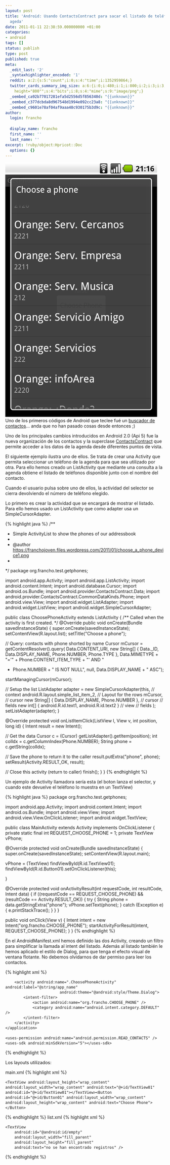 ```yaml
---
layout: post
title: 'Android: Usando ContactsContract para sacar el listado de teléfonos de la
  ageda'
date: 2011-01-11 22:38:59.000000000 +01:00
categories:
- android
tags: []
status: publish
type: post
published: true
meta:
  _edit_last: '2'
  _syntaxhighlighter_encoded: '1'
  reddit: a:2:{s:5:"count";i:0;s:4:"time";i:1352959864;}
  twitter_cards_summary_img_size: a:6:{i:0;i:480;i:1;i:800;i:2;i:3;i:3;s:24:"width="480"
    height="800"";s:4:"bits";i:8;s:4:"mime";s:9:"image/png";}
  _oembed_ca92b77017281efa5d2556d5f856340d: "{{unknown}}"
  _oembed_c377dcbda8d967548d1994e092cc23a8: "{{unknown}}"
  _oembed_c9601e78af04af9aaa48c930175b3d9c: "{{unknown}}"
author:
  login: francho

  display_name: francho
  first_name: ''
  last_name: ''
excerpt: !ruby/object:Hpricot::Doc
  options: {}
---
```

![choose_a_phone_device](/assets/choose_a_phone_device1.png)Uno de los primeros códigos de Android que teclee fué un [buscador de contactos](/2009/06/18/android-buscando-contactos-por-de-telefono/)... anda que no han pasado cosas desde entonces ;)

Uno de los principales cambios introducidos en Android 2.0 (Api 5) fue la nueva organización de los contactos y la superclase [ContactsContract](http://developer.android.com/reference/android/provider/ContactsContract.html) que permite acceder a los datos de la agenda desde diferentes puntos de vista.

El siguiente ejemplo ilustra uno de ellos. Se trata de crear una Activity que permita seleccionar un teléfono de la agenda para que sea utilizado por otra. Para ello hemos creado un ListActivity que mediante una consulta a la agenda obtiene el listado de teléfonos disponible junto con el nombre del contacto.

Cuando el usuario pulsa sobre uno de ellos, la actividad del selector se cierra devolviendo el número de teléfono elegido.

Lo primero es crear la actividad que se encargará de mostrar el listado. Para ello hemos usado un ListActivity que como adapter usa un SimpleCursorAdapter.

{% highlight java %}
/**
* Simple ActivityList to show the phones of our addressbook
*
* @author https://franchojoven.files.wordpress.com/2011/01/choose_a_phone_device1.png
*
*/
package org.francho.test.getphones;

import android.app.Activity;
import android.app.ListActivity;
import android.content.Intent;
import android.database.Cursor;
import android.os.Bundle;
import android.provider.ContactsContract.Data;
import android.provider.ContactsContract.CommonDataKinds.Phone;
import android.view.View;
import android.widget.ListAdapter;
import android.widget.ListView;
import android.widget.SimpleCursorAdapter;

public class ChoosePhoneActivity extends ListActivity {
/** Called when the activity is first created. */
@Override
public void onCreate(Bundle savedInstanceState) {
super.onCreate(savedInstanceState);
setContentView(R.layout.list);
setTitle("Choose a phone");

// Query: contacts with phone shorted by name
Cursor mCursor = getContentResolver().query(
Data.CONTENT_URI,
new String[] { Data._ID, Data.DISPLAY_NAME, Phone.NUMBER,
Phone.TYPE },
Data.MIMETYPE + "='" + Phone.CONTENT_ITEM_TYPE + "' AND "
+ Phone.NUMBER + " IS NOT NULL", null,
Data.DISPLAY_NAME + " ASC");

startManagingCursor(mCursor);

// Setup the list
ListAdapter adapter = new SimpleCursorAdapter(this, // context
android.R.layout.simple_list_item_2, // Layout for the rows
mCursor, // cursor
new String[] { Data.DISPLAY_NAME, Phone.NUMBER }, // cursor
// fields
new int[] { android.R.id.text1, android.R.id.text2 } // view
// fields
);
setListAdapter(adapter);
}

@Override
protected void onListItemClick(ListView l, View v, int position, long id) {
Intent result = new Intent();

// Get the data
Cursor c = (Cursor) getListAdapter().getItem(position);
int colIdx = c.getColumnIndex(Phone.NUMBER);
String phone = c.getString(colIdx);

// Save the phone to return it to the caller
result.putExtra("phone", phone);
setResult(Activity.RESULT_OK, result);

// Close this activity (return to caller)
finish();
}
}
{% endhighlight %}

Un ejemplo de Activity llamadora sería esta (el boton lanza el selector, y cuando este devuelve el teléfono lo muestra en un TextView)

{% highlight java %}
package org.francho.test.getphones;

import android.app.Activity;
import android.content.Intent;
import android.os.Bundle;
import android.view.View;
import android.view.View.OnClickListener;
import android.widget.TextView;

public class MainActivity extends Activity implements OnClickListener {
private static final int REQUEST_CHOOSE_PHONE = 1;
private TextView vPhone;

@Override
protected void onCreate(Bundle savedInstanceState) {
super.onCreate(savedInstanceState);
setContentView(R.layout.main);

vPhone = (TextView) findViewById(R.id.TextView01);
findViewById(R.id.Button01).setOnClickListener(this);

}

@Override
protected void onActivityResult(int requestCode, int resultCode, Intent data) {
if ((requestCode == REQUEST_CHOOSE_PHONE)
&& (resultCode == Activity.RESULT_OK)) {
try {
String phone = data.getStringExtra("phone");
vPhone.setText(phone);
} catch (Exception e) {
e.printStackTrace();
}
}
}

public void onClick(View v) {
Intent intent = new Intent("org.francho.CHOOSE_PHONE");
startActivityForResult(intent, REQUEST_CHOOSE_PHONE);
}
}
{% endhighlight %}

En el AndroidManifest.xml hemos definido las dos Activity, creando un filtro para simplificar la llamada al intent del listado. Además al listado también le hemos aplicado el estilo de Dialog, para que tenga el efecto visual de ventana flotante.
No debemos olvidarnos de dar permiso para leer los contactos.

{% highlight xml %}
<?xml version="1.0" encoding="utf-8"?>
<manifest xmlns:android="http://schemas.android.com/apk/res/android"
					package="org.francho.test.getphones" android:versionCode="1"
					android:versionName="1.0">
	<application android:icon="@drawable/icon" android:label="@string/app_name">
		<activity android:name=".MainActivity" android:label="@string/app_name">
			<intent-filter>
				<action android:name="android.intent.action.MAIN" />
				<category android:name="android.intent.category.LAUNCHER" />
			</intent-filter>
		</activity>

		<activity android:name=".ChoosePhoneActivity" android:label="@string/app_name"
							android:theme="@android:style/Theme.Dialog">
			<intent-filter>
				<action android:name="org.francho.CHOOSE_PHONE" />
				<category android:name="android.intent.category.DEFAULT" />
			</intent-filter>
		</activity>
	</application>

	<uses-permission android:name="android.permission.READ_CONTACTS" />
	<uses-sdk android:minSdkVersion="5"></uses-sdk>
</manifest>
{% endhighlight %}

Los layouts utilizados:

main.xml
{% highlight xml %}
<?xml version="1.0" encoding="utf-8"?>
<LinearLayout xmlns:android="http://schemas.android.com/apk/res/android"
							android:orientation="vertical"
							android:layout_width="fill_parent"
							android:layout_height="fill_parent" android:gravity="center_vertical|center_horizontal">

	<TextView android:layout_height="wrap_content" android:layout_width="wrap_content" android:text="@+id/TextView01" android:id="@+id/TextView01"></TextView><Button android:id="@+id/Button01" android:layout_width="wrap_content" android:layout_height="wrap_content" android:text="Choose Phone"></Button>

</LinearLayout>
{% endhighlight %}
list.xml
{% highlight xml %}
<?xml version="1.0" encoding="utf-8"?>
<LinearLayout xmlns:android="http://schemas.android.com/apk/res/android"
							android:orientation="vertical"
							android:layout_width="fill_parent"
							android:layout_height="fill_parent"
	>
	<ListView
		android:id="@android:id/list"
		android:layout_width="fill_parent"
		android:layout_height="wrap_content" />

	<TextView
		android:id="@android:id/empty"
		android:layout_width="fill_parent"
		android:layout_height="fill_parent"
		android:text="no se han encontrado registros" />
</LinearLayout>

{% endhighlight %}
